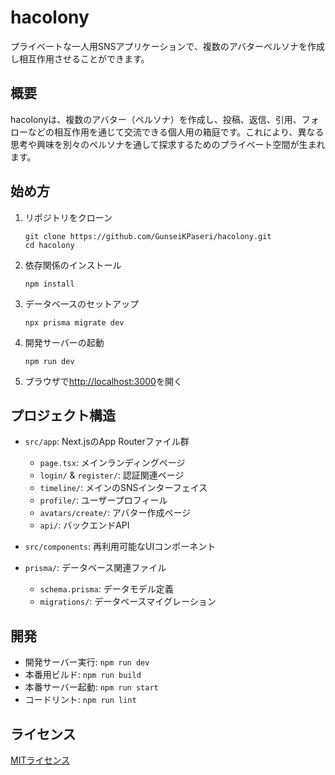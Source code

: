# hacolony

プライベートな一人用SNSアプリケーションで、複数のアバターペルソナを作成し相互作用させることができます。

## 概要

hacolonyは、複数のアバター（ペルソナ）を作成し、投稿、返信、引用、フォローなどの相互作用を通じて交流できる個人用の箱庭です。これにより、異なる思考や興味を別々のペルソナを通して探求するためのプライベート空間が生まれます。

## 始め方

1. リポジトリをクローン
   ```
   git clone https://github.com/GunseiKPaseri/hacolony.git
   cd hacolony
   ```

2. 依存関係のインストール
   ```
   npm install
   ```

3. データベースのセットアップ
   ```
   npx prisma migrate dev
   ```

4. 開発サーバーの起動
   ```
   npm run dev
   ```

5. ブラウザで[http://localhost:3000](http://localhost:3000)を開く

## プロジェクト構造

- `src/app`: Next.jsのApp Routerファイル群
  - `page.tsx`: メインランディングページ
  - `login/` & `register/`: 認証関連ページ
  - `timeline/`: メインのSNSインターフェイス
  - `profile/`: ユーザープロフィール
  - `avatars/create/`: アバター作成ページ
  - `api/`: バックエンドAPI

- `src/components`: 再利用可能なUIコンポーネント
- `prisma/`: データベース関連ファイル
  - `schema.prisma`: データモデル定義
  - `migrations/`: データベースマイグレーション

## 開発

- 開発サーバー実行: `npm run dev`
- 本番用ビルド: `npm run build`
- 本番サーバー起動: `npm run start`
- コードリント: `npm run lint`

## ライセンス

[MITライセンス](LICENSE)